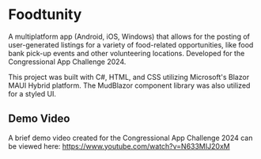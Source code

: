 # Foodtunity
A multiplatform app (Android, iOS, Windows) that allows for the posting of user-generated listings for a variety of food-related opportunities, like food bank pick-up events and other volunteering locations. Developed for the Congressional App Challenge 2024.

This project was built with C#, HTML, and CSS utilizing Microsoft's Blazor MAUI Hybrid platform. The MudBlazor component library was also utilized for a styled UI. 

## Demo Video

A brief demo video created for the Congressional App Challenge 2024 can be viewed here: https://www.youtube.com/watch?v=N633MIJ20xM
